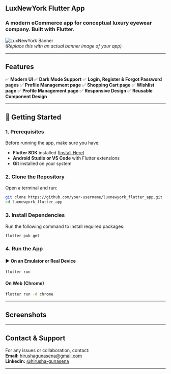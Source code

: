 ## **LuxNewYork Flutter App**

### **A modern eCommerce app for conceptual luxury eyewear company. Built with Flutter.**

![LuxNewYork Banner](https://via.placeholder.com/1000x400?text=LuxNewYork+Flutter+App)  
_(Replace this with an actual banner image of your app)_

---

## **Features**

✅ **Modern UI**
✅ **Dark Mode Support**
✅ **Login, Register & Forgot Password pages**
✅ **Profile Management page**
✅ **Shopping Cart page**
✅ **Wishlist page**
✅ **Profile Management page**
✅ **Responsive Design**
✅ **Reusable Component Design**

---

## **🚀 Getting Started**

### **1. Prerequisites**

Before running the app, make sure you have:

- **Flutter SDK** installed ([Install Here](https://flutter.dev/docs/get-started/install))
- **Android Studio or VS Code** with Flutter extensions
- **Git** installed on your system

### **2️. Clone the Repository**

Open a terminal and run:

```sh
git clone https://github.com/your-username/luxnewyork_flutter_app.git
cd luxnewyork_flutter_app
```

### **3️. Install Dependencies**

Run the following command to install required packages:

```sh
flutter pub get
```

### **4️. Run the App**

#### **▶️ On an Emulator or Real Device**

```sh
flutter run
```

#### **On Web (Chrome)**

```sh
flutter run -d chrome
```

---

## **Screenshots**

---

## **Contact & Support**

For any issues or collaboration, contact:  
**Email:** [hirushagunasena@gmail.com](mailto:hirushagunasena@gmail.com)  
**Linkedin:** [@hirusha-gunasena](https://linkedin.com/in/hirusha-gunasena)

---

